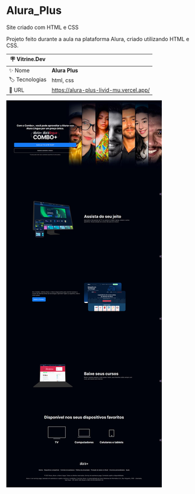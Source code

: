 # Alura_Plus
 Site criado com HTML e CSS

Projeto feito durante a aula na plataforma Alura, criado utilizando HTML e CSS.

| :placard: Vitrine.Dev |     |
| -------------  | --- |
| :sparkles: Nome        | **Alura Plus**
| :label: Tecnologias | html, css
| :rocket: URL         | https://alura-plus-livid-mu.vercel.app/

<!-- Inserir imagem com a #vitrinedev ao final do link -->
![](assets/print.png)

